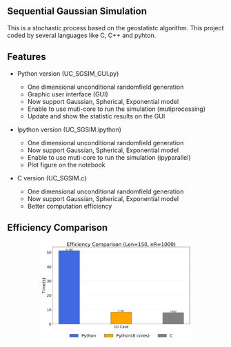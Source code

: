 ## Sequential Gaussian Simulation

This is a stochastic process based on the geostatistc algorithm. This project coded by several languages like C, C++ and pyhton. 

## Features
* Python version (UC_SGSIM_GUI.py)
  * One dimensional unconditional randomfield generation
  * Graphic user interface (GUI)
  * Now support Gaussian, Spherical, Exponential model
  * Enable to use muti-core to run the simulation (mutiprocessing)
  * Update and show the statistic results on the GUI 
 
* Ipython version (UC_SGSIM.ipython)
  * One dimensional unconditional randomfield generation
  * Now support Gaussian, Spherical, Exponential model
  * Enable to use muti-core to run the simulation (ipyparallel)
  * Plot figure on the notebook

* C version (UC_SGSIM.c)
  * One dimensional unconditional randomfield generation
  * Now support Gaussian, Spherical, Exponential model
  * Better computation efficiency


## Efficiency Comparison
<p align="center">
<img src="https://github.com/Zncl2222/Stochastic_SGSIM/blob/main/figure/C_Cpp_py_comparision.png"  width="70%"/>
</p>
